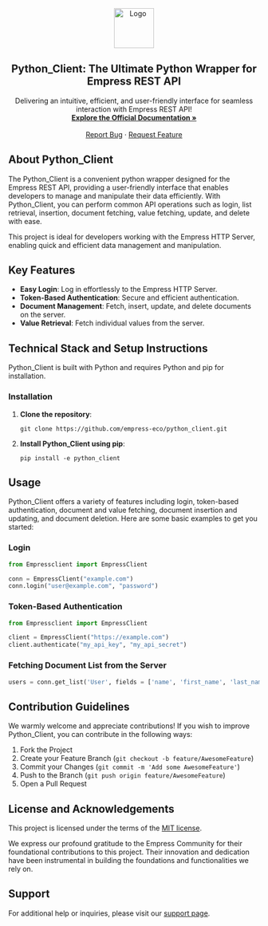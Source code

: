 <div align="center">
  <img src="https://grow.empress.eco/uploads/default/original/2X/1/1f1e1044d3864269d2a613577edb9763890422ab.png" alt="Logo" width="80" height="80">
  <h2 align="center">Python_Client: The Ultimate Python Wrapper for Empress REST API</h2>
  <p align="center">
    Delivering an intuitive, efficient, and user-friendly interface for seamless interaction with Empress REST API!
    <br />
    <a href="https://empress.eco/"><strong>Explore the Official Documentation »</strong></a>
    <br />
    <br />
    <a href="https://github.com/empress-eco/python_client/issues">Report Bug</a>
    ·
    <a href="https://github.com/empress-eco/python_client/issues">Request Feature</a>
  </p>
</div>

## About Python_Client

The Python_Client is a convenient python wrapper designed for the Empress REST API, providing a user-friendly interface that enables developers to manage and manipulate their data efficiently. With Python_Client, you can perform common API operations such as login, list retrieval, insertion, document fetching, value fetching, update, and delete with ease.

This project is ideal for developers working with the Empress HTTP Server, enabling quick and efficient data management and manipulation.

## Key Features

- **Easy Login**: Log in effortlessly to the Empress HTTP Server.
- **Token-Based Authentication**: Secure and efficient authentication.
- **Document Management**: Fetch, insert, update, and delete documents on the server.
- **Value Retrieval**: Fetch individual values from the server.

## Technical Stack and Setup Instructions

Python_Client is built with Python and requires Python and pip for installation.

### Installation

1. **Clone the repository**:

   ```
   git clone https://github.com/empress-eco/python_client.git
   ```

2. **Install Python_Client using pip**:

   ```
   pip install -e python_client
   ```

## Usage

Python_Client offers a variety of features including login, token-based authentication, document and value fetching, document insertion and updating, and document deletion. Here are some basic examples to get you started:

### Login

```python
from Empressclient import EmpressClient

conn = EmpressClient("example.com")
conn.login("user@example.com", "password")
```

### Token-Based Authentication

```python
from Empressclient import EmpressClient

client = EmpressClient("https://example.com")
client.authenticate("my_api_key", "my_api_secret")
```

### Fetching Document List from the Server

```python
users = conn.get_list('User', fields = ['name', 'first_name', 'last_name'], , filters = {'user_type':'System User'})
```

## Contribution Guidelines

We warmly welcome and appreciate contributions! If you wish to improve Python_Client, you can contribute in the following ways:

1. Fork the Project
2. Create your Feature Branch (`git checkout -b feature/AwesomeFeature`)
3. Commit your Changes (`git commit -m 'Add some AwesomeFeature'`)
4. Push to the Branch (`git push origin feature/AwesomeFeature`)
5. Open a Pull Request

## License and Acknowledgements

This project is licensed under the terms of the [MIT license](https://github.com/empress-eco/python_client/blob/main/LICENSE).

We express our profound gratitude to the Empress Community for their foundational contributions to this project. Their innovation and dedication have been instrumental in building the foundations and functionalities we rely on. 

## Support

For additional help or inquiries, please visit our [support page](https://grow.empress.eco/).